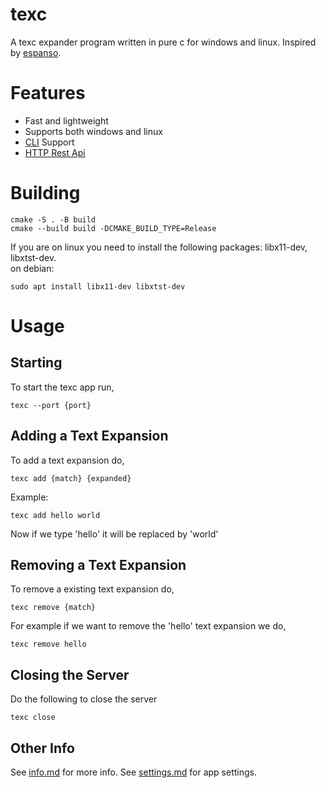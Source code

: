 # texc

A texc expander program written in pure c for windows and linux. Inspired by [espanso](https://github.com/espanso/espanso).


# Features
- Fast and lightweight
- Supports both windows and linux
- [CLI](/docs/info.md#command-line-interface) Support
- [HTTP Rest Api](/docs/info.md#http-rest-api)

# Building

```
cmake -S . -B build
cmake --build build -DCMAKE_BUILD_TYPE=Release
```

If you are on linux you need to install the following packages: libx11-dev, libxtst-dev.  
on debian: 
```
sudo apt install libx11-dev libxtst-dev
```

# Usage

## Starting
To start the texc app run,
```
texc --port {port}
```

## Adding a Text Expansion

To add a text expansion do,
```
texc add {match} {expanded}
```

Example:
```
texc add hello world
```
Now if we type 'hello' it will be replaced by 'world'

## Removing a Text Expansion
To remove a existing text expansion do,
```
texc remove {match}
```

For example if we want to remove the 'hello' text expansion we do,
```
texc remove hello
```

## Closing the Server
Do the following to close the server
```
texc close
```

## Other Info

See [info.md](/docs/info.md) for more info.
See [settings.md](/docs/settings.md) for app settings.
